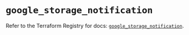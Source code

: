 # `google_storage_notification`

Refer to the Terraform Registry for docs: [`google_storage_notification`](https://registry.terraform.io/providers/hashicorp/google-beta/5.41.0/docs/resources/google_storage_notification).
